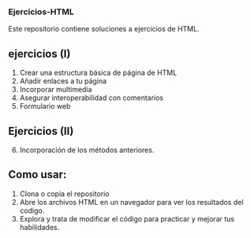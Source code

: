 ### Ejercicios-HTML
Este repositorio contiene soluciones a ejercicios de HTML.

## ejercicios (I)
1. Crear una estructura básica de página de HTML
2. Añadir enlaces a tu página
3. Incorporar multimedia
4. Asegurar interoperabilidad con comentarios
5. Formulario web

## Ejercicios (II)
6. Incorporación de los métodos anteriores.

## Como usar:
1. Clona o copia el repositorio
2. Abre los archivos HTML en un navegador para ver los resultados del codigo.
3. Explora y trata de modificar el código para practicar y mejorar tus habilidades.
